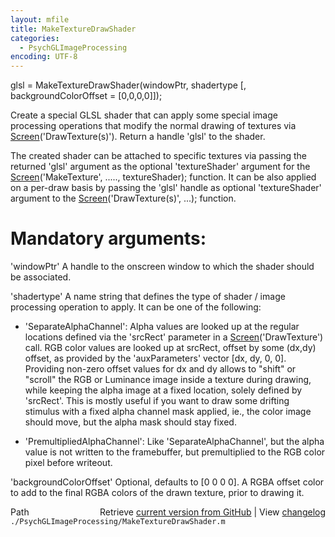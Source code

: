 ```yaml
---
layout: mfile
title: MakeTextureDrawShader
categories:
  - PsychGLImageProcessing
encoding: UTF-8
---
```


glsl = MakeTextureDrawShader(windowPtr, shadertype [, backgroundColorOffset = [0,0,0,0]]);

Create a special GLSL shader that can apply some special image processing
operations that modify the normal drawing of textures via
[Screen](/docs/Screen)('DrawTexture(s)'). Return a handle 'glsl' to the shader.

The created shader can be attached to specific textures via passing the
returned 'glsl' argument as the optional 'textureShader' argument for the
[Screen](/docs/Screen)('MakeTexture', ....., textureShader); function. It can be also
applied on a per-draw basis by passing the 'glsl' handle as optional
'textureShader' argument to the [Screen](/docs/Screen)('DrawTexture(s)', ...); function.


# Mandatory arguments:

'windowPtr' A handle to the onscreen window to which the shader should be
associated.

'shadertype' A name string that defines the type of shader / image
processing operation to apply. It can be one of the following:

- 'SeparateAlphaChannel': Alpha values are looked up at the regular
locations defined via the 'srcRect' parameter in a [Screen](/docs/Screen)('DrawTexture')
call. RGB color values are looked up at srcRect, offset by some (dx,dy)
offset, as provided by the 'auxParameters' vector [dx, dy, 0, 0].
Providing non-zero offset values for dx and dy allows to "shift" or
"scroll" the RGB or Luminance image inside a texture during drawing,
while keeping the alpha image at a fixed location, solely defined by
'srcRect'. This is mostly useful if you want to draw some drifting
stimulus with a fixed alpha channel mask applied, ie., the color image
should move, but the alpha mask should stay fixed.

- 'PremultipliedAlphaChannel': Like 'SeparateAlphaChannel', but the alpha
value is not written to the framebuffer, but premultiplied to the RGB
color pixel before writeout.

'backgroundColorOffset' Optional, defaults to [0 0 0 0]. A RGBA offset
color to add to the final RGBA colors of the drawn texture, prior to
drawing it.



<div class="code_header" style="text-align:right;">
  <span style="float:left;">Path&nbsp;&nbsp;</span> <span class="counter">Retrieve <a href=
  "https://raw.github.com/Psychtoolbox-3/Psychtoolbox-3/beta/./PsychGLImageProcessing/MakeTextureDrawShader.m">current version from GitHub</a> | View <a href=
  "https://github.com/Psychtoolbox-3/Psychtoolbox-3/commits/beta/./PsychGLImageProcessing/MakeTextureDrawShader.m">changelog</a></span>
</div>
<div class="code">
  <code>./PsychGLImageProcessing/MakeTextureDrawShader.m</code>
</div>
